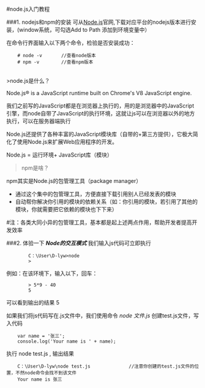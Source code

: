 #node.js入门教程

###1. nodejs和npm的安装
可从[Node.js](https://nodejs.org/en/download/)官网,下载对应平台的nodejs版本进行安装，(window系统，可勾选Add to Path 添加到环境变量中）

在命令行界面输入以下两个命令，检验是否安装成功：

		# node -v		//查看node版本
		# npm -v		//查看npm版本


<br>
>node.js是什么？

Node.js® is a JavaScript runtime built on Chrome's V8 JavaScript engine.

我们之前写的JavaScript都是在浏览器上执行的，用的是浏览器中的JavaScript引擎，而node自带了JavaScript的执行环境，这就让js可以在浏览器以外的地方执行，可以在服务器端执行


Node.js还提供了各种丰富的JavaScript模块库（自带的+第三方提供），它极大简化了使用Node.js来扩展Web应用程序的开发。

Node.js = 运行环境+ JavaScript库（模块）


>npm是啥？

npm其实是Node.js的包管理工具（package manager）

+ 通过这个集中的包管理工具，方便直接下载引用别人已经发表的模块
+ 自动帮你解决你引用的模块的依赖关系（如：你引用的模块，若引用了其他的模块，你就需要把它依赖的模块也下下来）

\#注：各类大同小异的包管理工具，基本都是起上述两点作用，帮助开发者提高开发效率

###2. 体验一下
***Node的交互模式***  我们输入js代码可立即执行

			C：\User\D-lyw>node
			>
		
例如：在该环境下，输入以下，回车：

			> 5*9 - 40
			5
可以看到输出的结果 5

如果我们将js代码写在.js文件中，我们使用命令    *node 文件.js*
创建test.js文件，写入代码

		var name = '张三';
		console.log('Your name is ' + name);

执行 node test.js ,    输出结果					

		C：\User\D-lyw\node test.js				//注意你创建的test.js文件的位置，不然node命令会找不到该文件
		Your name is 张三
